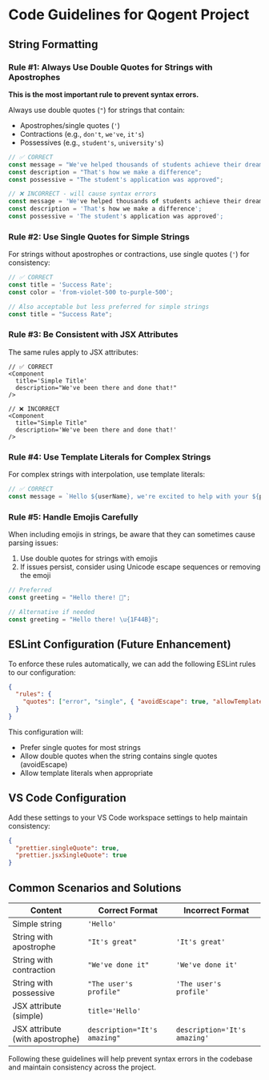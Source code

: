 # Code Guidelines for Qogent Project

## String Formatting

### Rule #1: Always Use Double Quotes for Strings with Apostrophes

**This is the most important rule to prevent syntax errors.**

Always use double quotes (`"`) for strings that contain:
- Apostrophes/single quotes (`'`)
- Contractions (e.g., `don't`, `we've`, `it's`)
- Possessives (e.g., `student's`, `university's`)

```typescript
// ✅ CORRECT
const message = "We've helped thousands of students achieve their dreams";
const description = "That's how we make a difference";
const possessive = "The student's application was approved";

// ❌ INCORRECT - will cause syntax errors
const message = 'We've helped thousands of students achieve their dreams';
const description = 'That's how we make a difference';
const possessive = 'The student's application was approved';
```

### Rule #2: Use Single Quotes for Simple Strings

For strings without apostrophes or contractions, use single quotes (`'`) for consistency:

```typescript
// ✅ CORRECT
const title = 'Success Rate';
const color = 'from-violet-500 to-purple-500';

// Also acceptable but less preferred for simple strings
const title = "Success Rate";
```

### Rule #3: Be Consistent with JSX Attributes

The same rules apply to JSX attributes:

```tsx
// ✅ CORRECT
<Component 
  title='Simple Title'
  description="We've been there and done that!"
/>

// ❌ INCORRECT
<Component 
  title="Simple Title"
  description='We've been there and done that!'
/>
```

### Rule #4: Use Template Literals for Complex Strings

For complex strings with interpolation, use template literals:

```typescript
// ✅ CORRECT
const message = `Hello ${userName}, we're excited to help with your ${program} application!`;
```

### Rule #5: Handle Emojis Carefully

When including emojis in strings, be aware that they can sometimes cause parsing issues:

1. Use double quotes for strings with emojis
2. If issues persist, consider using Unicode escape sequences or removing the emoji

```typescript
// Preferred
const greeting = "Hello there! 👋";

// Alternative if needed
const greeting = "Hello there! \u{1F44B}";
```

## ESLint Configuration (Future Enhancement)

To enforce these rules automatically, we can add the following ESLint rules to our configuration:

```json
{
  "rules": {
    "quotes": ["error", "single", { "avoidEscape": true, "allowTemplateLiterals": true }]
  }
}
```

This configuration will:
- Prefer single quotes for most strings
- Allow double quotes when the string contains single quotes (avoidEscape)
- Allow template literals when appropriate

## VS Code Configuration

Add these settings to your VS Code workspace settings to help maintain consistency:

```json
{
  "prettier.singleQuote": true,
  "prettier.jsxSingleQuote": true
}
```

## Common Scenarios and Solutions

| Content | Correct Format | Incorrect Format |
|---------|---------------|-----------------|
| Simple string | `'Hello'` | |
| String with apostrophe | `"It's great"` | `'It's great'` |
| String with contraction | `"We've done it"` | `'We've done it'` |
| String with possessive | `"The user's profile"` | `'The user's profile'` |
| JSX attribute (simple) | `title='Hello'` | |
| JSX attribute (with apostrophe) | `description="It's amazing"` | `description='It's amazing'` |

Following these guidelines will help prevent syntax errors in the codebase and maintain consistency across the project. 